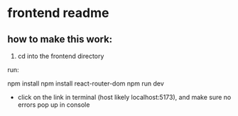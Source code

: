 # frontend readme

## how to make this work:

1. cd into the frontend directory

run:

npm install
npm install react-router-dom
npm run dev

- click on the link in terminal (host likely localhost:5173), and make sure no errors pop up in console
